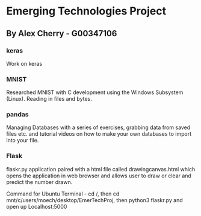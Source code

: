 # Emerging Technologies Project
## By Alex Cherry - G00347106

### keras
Work on keras

### MNIST
Researched MNIST with C development using the Windows Subsystem (Linux). Reading in files and bytes.

### pandas
Managing Databases with a series of exercises, grabbing data from saved files etc. and tutorial videos on how to make your own databases to import into your file.

### Flask
flaskr.py application paired with a html file called drawingcanvas.html which opens the application in web browser and allows user to draw or clear and predict the number drawn.

Command for Ubuntu Terminal - cd /, then cd mnt/c/users/moech/desktop/EmerTechProj, then python3 flaskr.py and open up Localhost:5000
